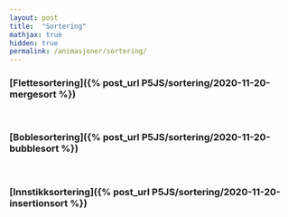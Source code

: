 ```yaml
---
layout: post
title:  "Sortering"
mathjax: true
hidden: true
permalink: /animasjoner/sortering/
---
```


### [Flettesortering]({% post_url P5JS/sortering/2020-11-20-mergesort %})


<br>

### [Boblesortering]({% post_url P5JS/sortering/2020-11-20-bubblesort %})


<br>

### [Innstikksortering]({% post_url P5JS/sortering/2020-11-20-insertionsort %})


<br>